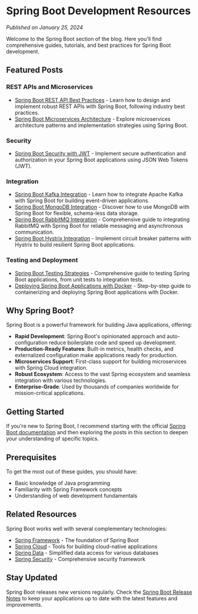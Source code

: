 # Spring Boot Development Resources

*Published on January 25, 2024*

Welcome to the Spring Boot section of the blog. Here you'll find comprehensive guides, tutorials, and best practices for Spring Boot development.

## Featured Posts

### REST APIs and Microservices
- [Spring Boot REST API Best Practices](./posts/spring-boot-rest-api-best-practices.md) - Learn how to design and implement robust REST APIs with Spring Boot, following industry best practices.
- [Spring Boot Microservices Architecture](./posts/spring-boot-microservices-architecture.md) - Explore microservices architecture patterns and implementation strategies using Spring Boot.

### Security
- [Spring Boot Security with JWT](./posts/spring-boot-security-jwt.md) - Implement secure authentication and authorization in your Spring Boot applications using JSON Web Tokens (JWT).

### Integration
- [Spring Boot Kafka Integration](./posts/spring-boot-kafka-integration.md) - Learn how to integrate Apache Kafka with Spring Boot for building event-driven applications.
- [Spring Boot MongoDB Integration](./posts/spring-boot-mongodb-integration.md) - Discover how to use MongoDB with Spring Boot for flexible, schema-less data storage.
- [Spring Boot RabbitMQ Integration](./posts/spring-boot-rabbitmq-integration.md) - Comprehensive guide to integrating RabbitMQ with Spring Boot for reliable messaging and asynchronous communication.
- [Spring Boot Hystrix Integration](./posts/spring-boot-hystrix-integration.md) - Implement circuit breaker patterns with Hystrix to build resilient Spring Boot applications.

### Testing and Deployment
- [Spring Boot Testing Strategies](./posts/spring-boot-testing-strategies.md) - Comprehensive guide to testing Spring Boot applications, from unit tests to integration tests.
- [Deploying Spring Boot Applications with Docker](./posts/spring-boot-docker.md) - Step-by-step guide to containerizing and deploying Spring Boot applications with Docker.

## Why Spring Boot?

Spring Boot is a powerful framework for building Java applications, offering:

- **Rapid Development**: Spring Boot's opinionated approach and auto-configuration reduce boilerplate code and speed up development.
- **Production-Ready Features**: Built-in metrics, health checks, and externalized configuration make applications ready for production.
- **Microservices Support**: First-class support for building microservices with Spring Cloud integration.
- **Robust Ecosystem**: Access to the vast Spring ecosystem and seamless integration with various technologies.
- **Enterprise-Grade**: Used by thousands of companies worldwide for mission-critical applications.

## Getting Started

If you're new to Spring Boot, I recommend starting with the official [Spring Boot documentation](https://docs.spring.io/spring-boot/docs/current/reference/html/) and then exploring the posts in this section to deepen your understanding of specific topics.

## Prerequisites

To get the most out of these guides, you should have:

- Basic knowledge of Java programming
- Familiarity with Spring Framework concepts
- Understanding of web development fundamentals

## Related Resources

Spring Boot works well with several complementary technologies:

- [Spring Framework](https://spring.io/projects/spring-framework) - The foundation of Spring Boot
- [Spring Cloud](https://spring.io/projects/spring-cloud) - Tools for building cloud-native applications
- [Spring Data](https://spring.io/projects/spring-data) - Simplified data access for various databases
- [Spring Security](https://spring.io/projects/spring-security) - Comprehensive security framework

## Stay Updated

Spring Boot releases new versions regularly. Check the [Spring Boot Release Notes](https://github.com/spring-projects/spring-boot/wiki/Spring-Boot-Release-Notes) to keep your applications up to date with the latest features and improvements.